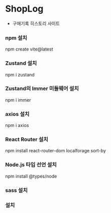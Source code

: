 # ShopLog

- 구매기록 히스토리 사이트

### npm 설치

npm create vite@latest

### Zustand 설치

npm i zustand

### Zustand의 Immer 미들웨어 설치

npm i immer

### axios 설치

npm i axios

### React Router 설치

npm install react-router-dom localforage sort-by

### Node.js 타입 선언 설치

npm install @types/node

### sass 설치

### 설치
